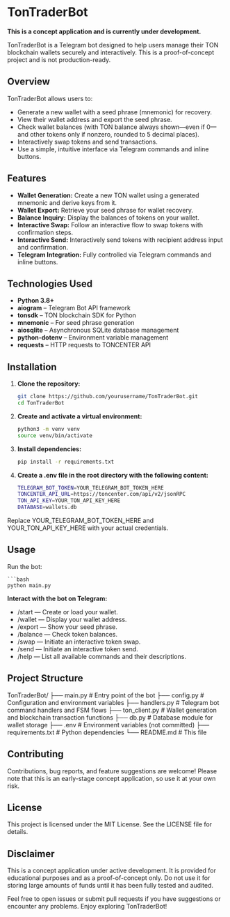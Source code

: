 # TonTraderBot

**This is a concept application and is currently under development.**

TonTraderBot is a Telegram bot designed to help users manage their TON blockchain wallets securely and interactively. This is a proof-of-concept project and is not production-ready.

## Overview

TonTraderBot allows users to:
- Generate a new wallet with a seed phrase (mnemonic) for recovery.
- View their wallet address and export the seed phrase.
- Check wallet balances (with TON balance always shown—even if 0—and other tokens only if nonzero, rounded to 5 decimal places).
- Interactively swap tokens and send transactions.
- Use a simple, intuitive interface via Telegram commands and inline buttons.

## Features

- **Wallet Generation:** Create a new TON wallet using a generated mnemonic and derive keys from it.
- **Wallet Export:** Retrieve your seed phrase for wallet recovery.
- **Balance Inquiry:** Display the balances of tokens on your wallet.
- **Interactive Swap:** Follow an interactive flow to swap tokens with confirmation steps.
- **Interactive Send:** Interactively send tokens with recipient address input and confirmation.
- **Telegram Integration:** Fully controlled via Telegram commands and inline buttons.

## Technologies Used

- **Python 3.8+**
- **aiogram** – Telegram Bot API framework
- **tonsdk** – TON blockchain SDK for Python
- **mnemonic** – For seed phrase generation
- **aiosqlite** – Asynchronous SQLite database management
- **python-dotenv** – Environment variable management
- **requests** – HTTP requests to TONCENTER API

## Installation

1. **Clone the repository:**

   ```bash
   git clone https://github.com/yourusername/TonTraderBot.git
   cd TonTraderBot

2. **Create and activate a virtual environment:**
   ```bash
   python3 -m venv venv
   source venv/bin/activate

3. **Install dependencies:**

   ```bash
   pip install -r requirements.txt

4. **Create a .env file in the root directory with the following content:**

   ```bash
   TELEGRAM_BOT_TOKEN=YOUR_TELEGRAM_BOT_TOKEN_HERE
   TONCENTER_API_URL=https://toncenter.com/api/v2/jsonRPC
   TON_API_KEY=YOUR_TON_API_KEY_HERE
   DATABASE=wallets.db
Replace YOUR_TELEGRAM_BOT_TOKEN_HERE and YOUR_TON_API_KEY_HERE with your actual credentials.

## Usage

Run the bot: 
    
    ```bash
    python main.py

**Interact with the bot on Telegram:**

- /start — Create or load your wallet.
- /wallet — Display your wallet address.
- /export — Show your seed phrase.
- /balance — Check token balances.
- /swap — Initiate an interactive token swap.
- /send — Initiate an interactive token send.
- /help — List all available commands and their descriptions.

## **Project Structure**

TonTraderBot/
├── main.py           # Entry point of the bot
├── config.py         # Configuration and environment variables
├── handlers.py       # Telegram bot command handlers and FSM flows
├── ton_client.py     # Wallet generation and blockchain transaction functions
├── db.py             # Database module for wallet storage
├── .env              # Environment variables (not committed)
├── requirements.txt  # Python dependencies
└── README.md         # This file

## Contributing

Contributions, bug reports, and feature suggestions are welcome! Please note that this is an early-stage concept application, so use it at your own risk.

## License

This project is licensed under the MIT License. See the LICENSE file for details.

## Disclaimer

This is a concept application under active development. It is provided for educational purposes and as a proof-of-concept only. Do not use it for storing large amounts of funds until it has been fully tested and audited.

Feel free to open issues or submit pull requests if you have suggestions or encounter any problems. Enjoy exploring TonTraderBot!
